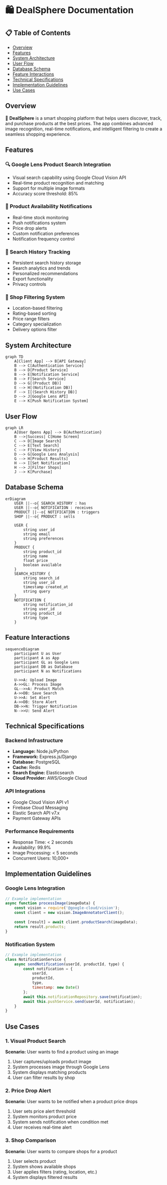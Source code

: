 # 🛍️ DealSphere Documentation

## 📋 Table of Contents
- [Overview](#overview)
- [Features](#features)
- [System Architecture](#system-architecture)
- [User Flow](#user-flow)
- [Database Schema](#database-schema)
- [Feature Interactions](#feature-interactions)
- [Technical Specifications](#technical-specifications)
- [Implementation Guidelines](#implementation-guidelines)
- [Use Cases](#use-cases)

## Overview
🎯 **DealSphere** is a smart shopping platform that helps users discover, track, and purchase products at the best prices. The app combines advanced image recognition, real-time notifications, and intelligent filtering to create a seamless shopping experience.

## Features

### 🔍 Google Lens Product Search Integration
- Visual search capability using Google Cloud Vision API
- Real-time product recognition and matching
- Support for multiple image formats
- Accuracy score threshold: 85%

### 🔔 Product Availability Notifications
- Real-time stock monitoring
- Push notifications system
- Price drop alerts
- Custom notification preferences
- Notification frequency control

### 📱 Search History Tracking
- Persistent search history storage
- Search analytics and trends
- Personalized recommendations
- Export functionality
- Privacy controls

### 🏪 Shop Filtering System
- Location-based filtering
- Rating-based sorting
- Price range filters
- Category specialization
- Delivery options filter

## System Architecture

```mermaid
graph TD
    A[Client App] --> B[API Gateway]
    B --> C[Authentication Service]
    B --> D[Product Service]
    B --> E[Notification Service]
    B --> F[Search Service]
    D --> G[(Product DB)]
    E --> H[(Notification DB)]
    F --> I[(Search History DB)]
    D --> J[Google Lens API]
    E --> K[Push Notification System]
```

## User Flow

```mermaid
graph LR
    A[User Opens App] --> B{Authentication}
    B -->|Success| C[Home Screen]
    C --> D[Image Search]
    C --> E[Text Search]
    C --> F[View History]
    D --> G[Google Lens Analysis]
    G --> H[Product Results]
    H --> I[Set Notification]
    H --> J[Filter Shops]
    J --> K[Purchase]
```

## Database Schema

```mermaid
erDiagram
    USER ||--o{ SEARCH_HISTORY : has
    USER ||--o{ NOTIFICATION : receives
    PRODUCT ||--o{ NOTIFICATION : triggers
    SHOP ||--o{ PRODUCT : sells
    
    USER {
        string user_id
        string email
        string preferences
    }
    PRODUCT {
        string product_id
        string name
        float price
        boolean available
    }
    SEARCH_HISTORY {
        string search_id
        string user_id
        timestamp created_at
        string query
    }
    NOTIFICATION {
        string notification_id
        string user_id
        string product_id
        string type
    }
```

## Feature Interactions

```mermaid
sequenceDiagram
    participant U as User
    participant A as App
    participant GL as Google Lens
    participant DB as Database
    participant N as Notifications
    
    U->>A: Upload Image
    A->>GL: Process Image
    GL-->>A: Product Match
    A->>DB: Save Search
    U->>A: Set Alert
    A->>DB: Store Alert
    DB->>N: Trigger Notification
    N-->>U: Send Alert
```

## Technical Specifications

### Backend Infrastructure
- **Language:** Node.js/Python
- **Framework:** Express.js/Django
- **Database:** PostgreSQL
- **Cache:** Redis
- **Search Engine:** Elasticsearch
- **Cloud Provider:** AWS/Google Cloud

### API Integrations
- Google Cloud Vision API v1
- Firebase Cloud Messaging
- Elastic Search API v7.x
- Payment Gateway APIs

### Performance Requirements
- Response Time: < 2 seconds
- Availability: 99.9%
- Image Processing: < 5 seconds
- Concurrent Users: 10,000+

## Implementation Guidelines

### Google Lens Integration
```javascript
// Example implementation
async function processImage(imageData) {
    const vision = require('@google-cloud/vision');
    const client = new vision.ImageAnnotatorClient();
    
    const [result] = await client.productSearch(imageData);
    return result.products;
}
```

### Notification System
```javascript
// Example implementation
class NotificationService {
    async sendNotification(userId, productId, type) {
        const notification = {
            userId,
            productId,
            type,
            timestamp: new Date()
        };
        await this.notificationRepository.save(notification);
        await this.pushService.send(userId, notification);
    }
}
```

## Use Cases

### 1. Visual Product Search
**Scenario:** User wants to find a product using an image
1. User captures/uploads product image
2. System processes image through Google Lens
3. System displays matching products
4. User can filter results by shop

### 2. Price Drop Alert
**Scenario:** User wants to be notified when a product price drops
1. User sets price alert threshold
2. System monitors product price
3. System sends notification when condition met
4. User receives real-time alert

### 3. Shop Comparison
**Scenario:** User wants to compare shops for a product
1. User selects product
2. System shows available shops
3. User applies filters (rating, location, etc.)
4. System displays filtered results

